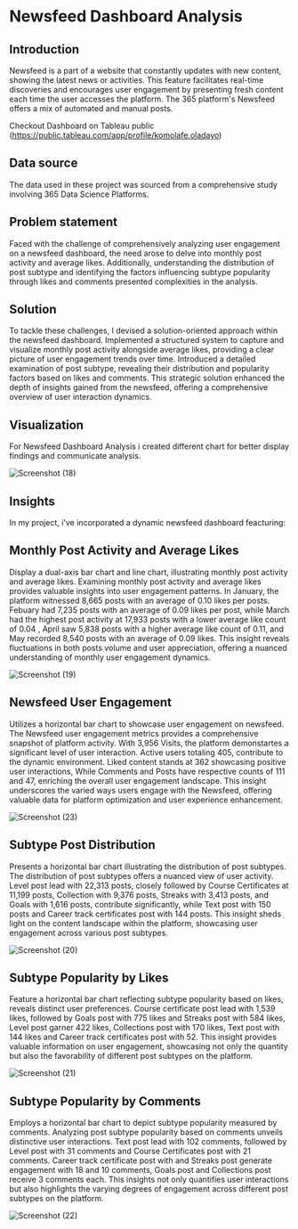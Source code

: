 # Newsfeed Dashboard Analysis

## Introduction
Newsfeed is a part of a website that constantly updates with new content, showing the latest news or activities. This feature facilitates real-time discoveries and encourages user engagement by presenting fresh content each time the user accesses the platform. The 365 platform's Newsfeed offers a mix of automated and manual posts.

Checkout Dashboard on Tableau public (https://public.tableau.com/app/profile/komolafe.oladayo)

## Data source
The data used in these project was sourced from a comprehensive study involving 365 Data Science Platforms.

## Problem statement
Faced with the challenge of comprehensively analyzing user engagement on a newsfeed dashboard, the need arose to delve into monthly post activity and average likes. Additionally, understanding the distribution of post subtype and identifying the factors influencing subtype popularity through likes and comments presented complexities in the analysis.

## Solution
To tackle these challenges, I devised a solution-oriented approach within the newsfeed dashboard. Implemented a structured system to capture and visualize monthly post activity alongside average likes, providing a clear picture of user engagement trends over time. Introduced a detailed examination of post subtype, revealing their distribution and popularity factors based on likes and comments. This strategic solution enhanced the depth of insights gained from the newsfeed, offering a comprehensive overview of user interaction dynamics.

## Visualization
For Newsfeed Dashboard Analysis i created different chart for better display findings and communicate analysis.

![Screenshot (18)](https://github.com/olaanalyst/Newsfeed-Dashboard-Analysis/assets/141564936/cf7177be-db17-4906-ada7-293d7cae69ca)

## Insights
In my project, i've incorporated a dynamic newsfeed dashboard feacturing:

## Monthly Post Activity and Average Likes
Display a dual-axis bar chart and line chart, illustrating monthly post activity and average likes. Examining monthly post activity and average likes provides valuable insights into user engagement patterns. In January, the platform witnessed 8,665 posts with an average of 0.10 likes per posts. Febuary had 7,235 posts with an average of 0.09 likes per post, while March had the highest post activity at 17,933 posts with a lower average like count of 0.04 , April saw 5,838 posts with a higher average like count of 0.11, and May recorded 8,540 posts with an average of 0.09 likes. This insight reveals fluctuations in both posts volume and user appreciation, offering a nuanced understanding of monthly user engagement dynamics.

![Screenshot (19)](https://github.com/olaanalyst/Newsfeed-Dashboard-Analysis/assets/141564936/0e8d6c91-7e31-4b6d-ac28-2a30de6e884c)

## Newsfeed User Engagement
Utilizes a horizontal bar chart to showcase user engagement on newsfeed. The Newsfeed user engagement metrics provides a comprehensive snapshot of platform activity. With 3,956 Visits, the platform demonstartes a significant level of user interaction. Active users totaling 405, contribute to the dynamic environment. Liked content stands at 362 showcasing positive user interactions, While Comments and Posts have respective counts of 111 and 47, enriching the overall user engagement landscape. This insight underscores the varied ways users engage with the Newsfeed, offering valuable data for platform optimization and user experience enhancement.  

![Screenshot (23)](https://github.com/olaanalyst/Newsfeed-Dashboard-Analysis/assets/141564936/2d5eb42f-dd2f-48b0-812d-738408e77601)

## Subtype Post Distribution
Presents a horizontal bar chart illustrating the distribution of post subtypes. The distribution of post subtypes offers a nuanced view of user activity. Level post lead with 22,313 posts, closely followed by Course Certificates at 11,199 posts, Collection with 9,376 posts, Streaks with 3,413 posts, and Goals with 1,616 posts, contribute significantly, while Text post with 150 posts and Career track certificates post with 144 posts. This insight sheds light on the content landscape within the platform, showcasing user engagement across various post subtypes.

![Screenshot (20)](https://github.com/olaanalyst/Newsfeed-Dashboard-Analysis/assets/141564936/ba9d222e-3b0b-49dc-bfb9-4be4bb6d9004)

## Subtype Popularity by Likes
Feature a horizontal bar chart reflecting subtype popularity based on likes, reveals distinct user preferences. Course certificate post lead with 1,539 likes, followed by Goals post with 775 likes and Streaks post with 584 likes, Level post garner 422 likes, Collections post with 170 likes, Text post with 144 likes and Career track certificates post with 52. This insight provides valuable information on user engagement, showcasing not only the quantity but also the favorability of different post subtypes on the platform.

![Screenshot (21)](https://github.com/olaanalyst/Newsfeed-Dashboard-Analysis/assets/141564936/195d5fe1-05b4-49ba-b822-4cf202bebcf1)

## Subtype Popularity by Comments
Employs a horizontal bar chart to depict subtype popularity measured by comments. Analyzing post subtype popularity based on comments unveils distinctive user interactions. Text post lead with 102 comments, followed by Level post with 31 comments and Course Certificates post with 21 comments. Career track certificate post with and Streaks post generate engagement with 18 and 10 comments, Goals post and Collections post receive 3 comments each. This insights not only quantifies user interactions but also highlights the varying degrees of engagement across different post subtypes on the platform.

![Screenshot (22)](https://github.com/olaanalyst/Newsfeed-Dashboard-Analysis/assets/141564936/a37636ed-c83d-4ec1-af39-7a53d16afb4d)


